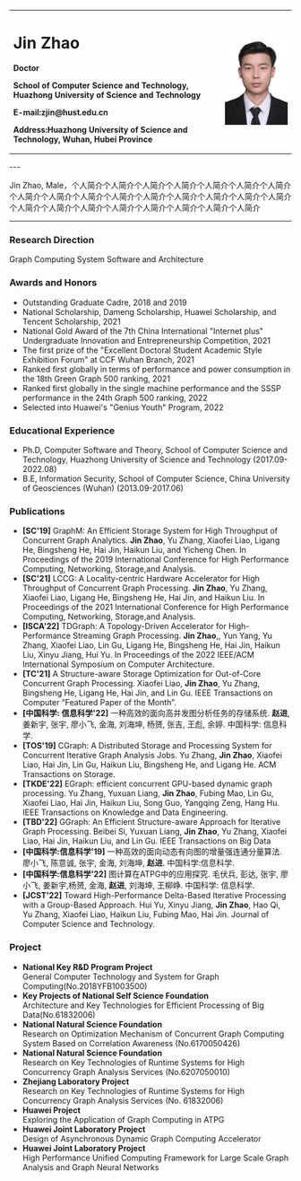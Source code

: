 <div>
<table border="0">
  <tr>
    <td width="75%">
      <h1>Jin Zhao</h1>
      <p><b>Doctor</b></p>
      <p><b>School of Computer Science and Technology, Huazhong University of Science and Technology</b></p>
      <p><b>E-mail:zjin@hust.edu.cn</b></p>
      <p><b>Address:Huazhong University of Science and Technology, Wuhan, Hubei Province</b></p>
    </td>
    <td width="25%">
      <img src="/zhaojin.jpg" width="100%">
    </td>
  </tr>
</table>
</div>
---

Jin Zhao, Male，个人简介个人简介个人简介个人简介个人简介个人简介个人简介个人简介个人简介个人简介个人简介个人简介个人简介个人简介个人简介个人简介个人简介个人简介个人简介个人简介个人简介个人简介个人简介个人简介

---

### Research Direction
Graph Computing System Software and Architecture

### Awards and Honors
- Outstanding Graduate Cadre, 2018 and 2019
- National Scholarship, Dameng Scholarship, Huawei Scholarship, and Tencent Scholarship, 2021
- National Gold Award of the 7th China International "Internet plus" Undergraduate Innovation and Entrepreneurship Competition, 2021
- The first prize of the "Excellent Doctoral Student Academic Style Exhibition Forum" at CCF Wuhan Branch, 2021
- Ranked first globally in terms of performance and power consumption in the 18th Green Graph 500 ranking, 2021
- Ranked first globally in the single machine performance and the SSSP performance in the 24th Graph 500 ranking, 2022
- Selected into Huawei's "Genius Youth" Program, 2022

### Educational Experience
- Ph.D, Computer Software and Theory, School of Computer Science and Technology, Huazhong University of Science and Technology (2017.09-2022.08)
- B.E, Information Security, School of Computer Science, China University of Geosciences (Wuhan) (2013.09-2017.06)

### Publications
- **[SC'19]** GraphM: An Efficient Storage System for High Throughput of Concurrent Graph Analytics. **Jin Zhao**, Yu Zhang, Xiaofei Liao, Ligang He, Bingsheng He, Hai Jin, Haikun Liu, and Yicheng Chen. In Proceedings of the 2019 International Conference for High Performance Computing, Networking, Storage,and Analysis.
- **[SC'21]** LCCG: A Locality-centric Hardware Accelerator for High Throughput of Concurrent Graph Processing. **Jin Zhao**, Yu Zhang, Xiaofei Liao, Ligang He, Bingsheng He, Hai Jin, and Haikun Liu. In Proceedings of the 2021 International Conference for High Performance Computing, Networking, Storage,and Analysis.
- **[ISCA'22]** TDGraph: A Topology-Driven Accelerator for High-Performance Streaming Graph Processing. **Jin Zhao**,, Yun Yang, Yu Zhang, Xiaofei Liao, Lin Gu, Ligang He, Bingsheng He, Hai Jin, Haikun Liu, Xinyu Jiang, Hui Yu. In Proceedings of the 2022 IEEE/ACM International Symposium on Computer Architecture.
- **[TC'21]**  A Structure-aware Storage Optimization for Out-of-Core Concurrent Graph Processing. Xiaofei Liao, **Jin Zhao**, Yu Zhang, Bingsheng He, Ligang He, Hai Jin, and Lin Gu. IEEE Transactions on Computer “Featured Paper of the Month”.
- **[中国科学: 信息科学'22]** 一种高效的面向高并发图分析任务的存储系统. **赵进**, 姜新宇, 张宇, 廖小飞, 金海, 刘海坤, 杨赟, 张吉, 王彪, 余婷. 中国科学: 信息科学.
- **[TOS'19]** CGraph: A Distributed Storage and Processing System for Concurrent Iterative Graph Analysis Jobs. Yu Zhang, **Jin Zhao**, Xiaofei Liao, Hai Jin, Lin Gu, Haikun Liu, Bingsheng He, and Ligang He. ACM Transactions on Storage.
- **[TKDE'22]** EGraph: efficient concurrent GPU-based dynamic graph processing. Yu Zhang, Yuxuan Liang, **Jin Zhao**, Fubing Mao, Lin Gu, Xiaofei Liao, Hai Jin, Haikun Liu, Song Guo, Yangqing Zeng, Hang Hu. IEEE Transactions on Knowledge and Data Engineering.
- **[TBD'22]** GGraph: An Efficient Structure-aware Approach for Iterative Graph Processing. Beibei Si, Yuxuan Liang,  **Jin Zhao**, Yu Zhang, Xiaofei Liao, Hai Jin, Haikun Liu, and Lin Gu. IEEE Transactions on Big Data
- **[中国科学:信息科学'19]** 一种高效的面向动态有向图的增量强连通分量算法. 廖小飞, 陈意诚, 张宇, 金海, 刘海坤, **赵进**. 中国科学:信息科学.
- **[中国科学:信息科学'22]** 图计算在ATPG中的应用探究. 毛伏兵, 彭达, 张宇, 廖小飞, 姜新宇,杨赟, 金海, **赵进**, 刘海坤, 王柳峥. 中国科学: 信息科学.
- **[JCST'22]** Toward High-Performance Delta-Based Iterative Processing with a Group-Based Approach. Hui Yu, Xinyu Jiang, **Jin Zhao**, Hao Qi, Yu Zhang, Xiaofei Liao, Haikun Liu, Fubing Mao, Hai Jin. Journal of Computer Science and Technology. 

### Project
- **National Key R&D Program Project**  
General Computer Technology and System for Graph Computing(No.2018YFB1003500)
- **Key Projects of National Self Science Foundation**  
Architecture and Key Technologies for Efficient Processing of Big Data(No.61832006)
- **National Natural Science Foundation**  
Research on Optimization Mechanism of Concurrent Graph Computing System Based on Correlation Awareness (No.6170050426)
- **National Natural Science Foundation**  
Research on Key Technologies of Runtime Systems for High Concurrency Graph Analysis Services (No.6207050010)
- **Zhejiang Laboratory Project**  
Research on Key Technologies of Runtime Systems for High Concurrency Graph Analysis Services (No. 61832006)
- **Huawei Project**  
Exploring the Application of Graph Computing in ATPG 
- **Huawei Joint Laboratory Project**  
Design of Asynchronous Dynamic Graph Computing Accelerator
- **Huawei Joint Laboratory Project**  
High Performance Unified Computing Framework for Large Scale Graph Analysis and Graph Neural Networks

